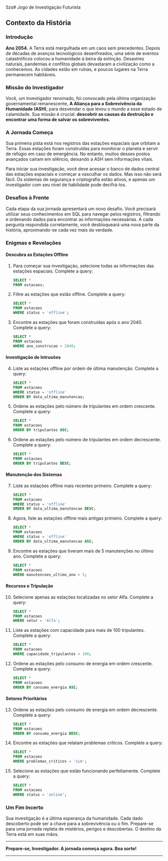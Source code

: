 Szs# Jogo de Investigação Futurista

## Contexto da História

### Introdução

**Ano 2054.** A Terra está mergulhada em um caos sem precedentes. Depois de décadas de avanços tecnológicos desenfreados, uma série de eventos catastróficos colocou a humanidade à beira da extinção. Desastres naturais, pandemias e conflitos globais devastaram a civilização como a conhecemos. As cidades estão em ruínas, e poucos lugares na Terra permanecem habitáveis.

### Missão do Investigador

Você, um investigador renomado, foi convocado pela última organização governamental remanescente, **A Aliança para a Sobrevivência da Humanidade (ASH)**, para desvendar o que levou o mundo a esse estado de calamidade. Sua missão é crucial: **descobrir as causas da destruição e encontrar uma forma de salvar os sobreviventes.**

### A Jornada Começa

Sua primeira pista está nos registros das estações espaciais que orbitam a Terra. Essas estações foram construídas para monitorar o planeta e servir de refúgio em caso de emergência. No entanto, muitos desses postos avançados caíram em silêncio, deixando a ASH sem informações vitais.

Para iniciar sua investigação, você deve acessar o banco de dados central das estações espaciais e começar a vasculhar os dados. Mas isso não será fácil. Os sistemas de segurança e criptografia estão ativos, e apenas um investigador com seu nível de habilidade pode decifrá-los.

### Desafios à Frente

Cada etapa da sua jornada apresentará um novo desafio. Você precisará utilizar seus conhecimentos em SQL para navegar pelos registros, filtrando e ordenando dados para encontrar as informações necessárias. A cada pergunta respondida corretamente, você desbloqueará uma nova parte da história, aproximando-se cada vez mais da verdade.

### Enigmas e Revelações

#### Descubra as Estações Offline
1. Para começar sua investigação, selecione todas as informações das estações espaciais. Complete a query:
    ```sql
    SELECT * 
    FROM estacoes;
    ```
2. Filtre as estações que estão offline. Complete a query:
    ```sql
    SELECT * 
    FROM estacoes 
    WHERE status = 'offline';
    ```
3. Encontre as estações que foram construídas após o ano 2040. Complete a query:
    ```sql
    SELECT * 
    FROM estacoes 
    WHERE ano_construcao > 2040;
    ```

#### Investigação de Intrusões
4. Liste as estações offline por ordem de última manutenção. Complete a query:
    ```sql
    SELECT * 
    FROM estacoes 
    WHERE status = 'offline' 
    ORDER BY data_ultima_manutencao;
    ```
5. Ordene as estações pelo número de tripulantes em ordem crescente. Complete a query:
    ```sql
    SELECT * 
    FROM estacoes 
    ORDER BY tripulantes ASC;
    ```
6. Ordene as estações pelo número de tripulantes em ordem decrescente. Complete a query:
    ```sql
    SELECT * 
    FROM estacoes 
    ORDER BY tripulantes DESC;
    ```

#### Manutenção dos Sistemas
7. Liste as estações offline mais recentes primeiro. Complete a query:
    ```sql
    SELECT * 
    FROM estacoes 
    WHERE status = 'offline' 
    ORDER BY data_ultima_manutencao DESC;
    ```
8. Agora, liste as estações offline mais antigas primeiro. Complete a query:
    ```sql
    SELECT * 
    FROM estacoes 
    WHERE status = 'offline' 
    ORDER BY data_ultima_manutencao ASC;
    ```
9. Encontre as estações que tiveram mais de 5 manutenções no último ano. Complete a query:
    ```sql
    SELECT * 
    FROM estacoes 
    WHERE manutencoes_ultimo_ano > 5;
    ```

#### Recursos e Tripulação
10. Selecione apenas as estações localizadas no setor Alfa. Complete a query:
    ```sql
    SELECT * 
    FROM estacoes 
    WHERE setor = 'Alfa';
    ```
11. Liste as estações com capacidade para mais de 100 tripulantes. Complete a query:
    ```sql
    SELECT * 
    FROM estacoes 
    WHERE capacidade_tripulantes > 100;
    ```
12. Ordene as estações pelo consumo de energia em ordem crescente. Complete a query:
    ```sql
    SELECT * 
    FROM estacoes 
    ORDER BY consumo_energia ASC;
    ```

#### Setores Prioritários
13. Ordene as estações pelo consumo de energia em ordem decrescente. Complete a query:
    ```sql
    SELECT * 
    FROM estacoes 
    ORDER BY consumo_energia DESC;
    ```
14. Encontre as estações que relatam problemas críticos. Complete a query:
    ```sql
    SELECT * 
    FROM estacoes 
    WHERE problemas_criticos = 'sim';
    ```
15. Selecione as estações que estão funcionando perfeitamente. Complete a query:
    ```sql
    SELECT * 
    FROM estacoes 
    WHERE status = 'online';
    ```

### Um Fim Incerto

Sua investigação é a última esperança da humanidade. Cada dado descoberto pode ser a chave para a sobrevivência ou o fim. Prepare-se para uma jornada repleta de mistérios, perigos e descobertas. O destino da Terra está em suas mãos.

---

**Prepare-se, Investigador. A jornada começa agora. Boa sorte!**

---
